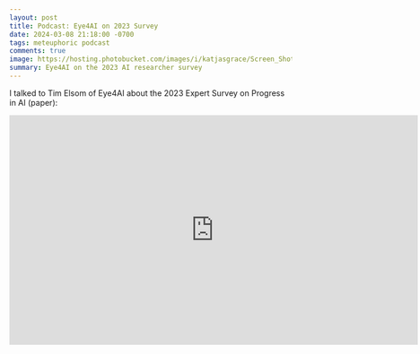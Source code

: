 ```yaml
---
layout: post
title: Podcast: Eye4AI on 2023 Survey
date: 2024-03-08 21:18:00 -0700
tags: meteuphoric podcast
comments: true
image: https://hosting.photobucket.com/images/i/katjasgrace/Screen_Shot_2024-05-01_at_10.25.50_PM.png
summary: Eye4AI on the 2023 AI researcher survey
---
```


I talked to Tim Elsom of Eye4AI about the 2023 Expert Survey on Progress in AI (paper):

<iframe width="728" height="410" src="https://www.youtube.com/embed/ZyNUcxi40z0" title="EYE4AI - When Will AI Surpass Humanity - The Interview with Katja Grace" frameborder="0" allow="accelerometer; autoplay; clipboard-write; encrypted-media; gyroscope; picture-in-picture; web-share" referrerpolicy="strict-origin-when-cross-origin" allowfullscreen></iframe>